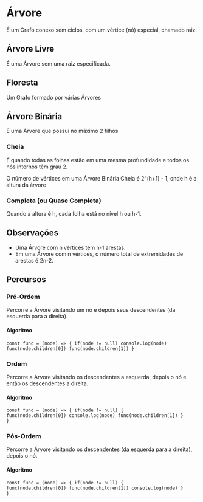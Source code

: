 # Árvore

É um Grafo conexo sem ciclos, com um vértice (nó) especial, chamado raiz.

## Árvore Livre

É uma Árvore sem uma raiz especificada.

## Floresta

Um Grafo formado por várias Árvores

## Árvore Binária

É uma Árvore que possui no máximo 2 filhos

### Cheia

É quando todas as folhas estão em uma mesma profundidade e todos os nós internos têm grau 2.

O número de vértices em uma Árvore Binária Cheia é 2^(h+1) - 1, onde h é a altura da árvore

### Completa (ou Quase Completa)

Quando a altura é h, cada folha está no nível h ou h-1.

## Observações

- Uma Árvore com n vértices tem n-1 arestas.
- Em uma Árvore com n vértices, o número total de extremidades de arestas é 2n-2.

## Percursos

### Pré-Ordem

Percorre a Árvore visitando um nó e depois seus descendentes (da esquerda para a direita).

#### Algoritmo

<code>const func = (node) => {
    if(node != null) console.log(node)
    func(node.children[0])
    func(node.children[1])
}</code>


### Ordem

Percorre a Árvore visitando os descendentes a esquerda, depois o nó e então os descendentes a direita.

#### Algoritmo

<code>const func = (node) => {
    if(node != null) {
    func(node.children[0])
    console.log(node)
    func(node.children[1])
    }
}</code>

### Pós-Ordem

Percorre a Árvore visitando os descendentes (da esquerda para a direita), depois o nó.

#### Algoritmo

<code>const func = (node) => {
    if(node != null) {
    func(node.children[0])
    func(node.children[1])
    console.log(node)
    }
}</code>
